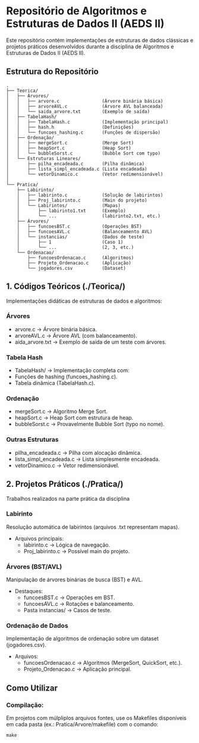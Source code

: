  #  Repositório de Algoritmos e Estruturas de Dados II (AEDS II)

Este repositório contém implementações de estruturas de dados clássicas e projetos práticos desenvolvidos durante a disciplina 
de Algoritmos e Estruturas de Dados II (AEDS II).

## Estrutura do Repositório
```
.
├── Teorica/
│   ├── Árvores/
│   │   ├── arvore.c                (Árvore binária básica)
│   │   ├── arvoreAVL.c             (Árvore AVL balanceada)
│   │   └── saida_arvore.txt        (Exemplo de saída)
│   ├── TabelaHash/
│   │   ├── TabelaHash.c            (Implementação principal)
│   │   ├── hash.h                  (Definições)
│   │   └── funcoes_hashing.c       (Funções de dispersão)
│   ├── Ordenação/
│   │   ├── mergeSort.c             (Merge Sort)
│   │   ├── heapSort.c              (Heap Sort)
│   │   └── bubbleSorst.c           (Bubble Sort com typo)
│   └── Estruturas Lineares/
│       ├── pilha_encadeada.c       (Pilha dinâmica)
│       ├── lista_simpl_encadeada.c (Lista encadeada)
│       └── vetorDinamico.c         (Vetor redimensionável)
│
└── Pratica/
    ├── Labirinto/
    │   ├── labirinto.c             (Solução de labirintos)
    │   ├── Proj_labirinto.c        (Main do projeto)
    │   └── Labirintos/             (Mapas)
    │       ├── labirinto1.txt      (Exemplo)
    │       └── ...                 (labirinto2.txt, etc.)
    ├── Árvores/
    │   ├── funcoesBST.c            (Operações BST)
    │   ├── funcoesAVL.c            (Balanceamento AVL)
    │   └── instancias/             (Dados de teste)
    │       ├── 1                   (Caso 1)
    │       └── ...                 (2, 3, etc.)
    └── Ordenacao/
        ├── funcoesOrdenacao.c      (Algoritmos)
        ├── Projeto_Ordenacao.c     (Aplicação)
        └── jogadores.csv           (Dataset)
```
## 1. Códigos Teóricos (./Teorica/)
Implementações didáticas de estruturas de dados e algoritmos:
### Árvores
  - arvore.c → Árvore binária básica.
  - arvoreAVL.c → Árvore AVL (com balanceamento).
  - aida_arvore.txt → Exemplo de saída de um teste com árvores.
### Tabela Hash
  - TabelaHash/ → Implementação completa com:
  - Funções de hashing (funcoes_hashing.c).
  - Tabela dinâmica (TabelaHash.c).
### Ordenação
  - mergeSort.c → Algoritmo Merge Sort.
  - heapSort.c → Heap Sort com estrutura de heap.
  - bubbleSorst.c → Provavelmente Bubble Sort (typo no nome).
### Outras Estruturas
  - pilha_encadeada.c → Pilha com alocação dinâmica.
  - lista_simpl_encadeada.c → Lista simplesmente encadeada.
  - vetorDinamico.c → Vetor redimensionável.

## 2. Projetos Práticos (./Pratica/)

Trabalhos realizados na parte prática da disciplina
### Labirinto
  Resolução automática de labirintos (arquivos .txt representam mapas).
  - Arquivos principais:
    * labirinto.c → Lógica de navegação.
    * Proj_labirinto.c → Possível main do projeto.
        
### Árvores (BST/AVL)
  Manipulação de árvores binárias de busca (BST) e AVL.
  - Destaques:
    * funcoesBST.c → Operações em BST.
    * funcoesAVL.c → Rotações e balanceamento.
    * Pasta instancias/ → Casos de teste.

### Ordenação de Dados
  Implementação de algoritmos de ordenação sobre um dataset (jogadores.csv).
  - Arquivos:
    * funcoesOrdenacao.c → Algoritmos (MergeSort, QuickSort, etc.).
    * Projeto_Ordenacao.c → Aplicação principal.
        
## Como Utilizar
  ### Compilação:
  Em projetos com múlpliplos arquivos fontes, use os Makefiles disponíveis em cada pasta (ex.: Pratica/Arvore/makefile) com o comando:

    make
    
